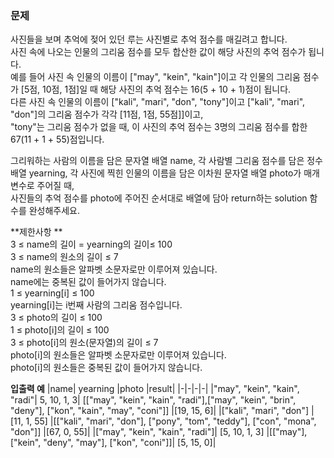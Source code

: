 ### 문제

사진들을 보며 추억에 젖어 있던 루는 사진별로 추억 점수를 매길려고 합니다.    
사진 속에 나오는 인물의 그리움 점수를 모두 합산한 값이 해당 사진의 추억 점수가 됩니다.   
예를 들어 사진 속 인물의 이름이 ["may", "kein", "kain"]이고 각 인물의 그리움 점수가 [5점, 10점, 1점]일 때 해당 사진의 추억 점수는 16(5 + 10 + 1)점이 됩니다.    
다른 사진 속 인물의 이름이 ["kali", "mari", "don", "tony"]이고 ["kali", "mari", "don"]의 그리움 점수가 각각 [11점, 1점, 55점]]이고,    
"tony"는 그리움 점수가 없을 때, 이 사진의 추억 점수는 3명의 그리움 점수를 합한 67(11 + 1 + 55)점입니다.   

그리워하는 사람의 이름을 담은 문자열 배열 name, 각 사람별 그리움 점수를 담은 정수 배열 yearning, 각 사진에 찍힌 인물의 이름을 담은 이차원 문자열 배열 photo가 매개변수로 주어질 때,     
사진들의 추억 점수를 photo에 주어진 순서대로 배열에 담아 return하는 solution 함수를 완성해주세요.   
  
**제한사항  **  
3 ≤ name의 길이 = yearning의 길이≤ 100   
3 ≤ name의 원소의 길이 ≤ 7   
name의 원소들은 알파벳 소문자로만 이루어져 있습니다.   
name에는 중복된 값이 들어가지 않습니다.   
1 ≤ yearning[i] ≤ 100   
yearning[i]는 i번째 사람의 그리움 점수입니다.   
3 ≤ photo의 길이 ≤ 100   
1 ≤ photo[i]의 길이 ≤ 100   
3 ≤ photo[i]의 원소(문자열)의 길이 ≤ 7   
photo[i]의 원소들은 알파벳 소문자로만 이루어져 있습니다.   
photo[i]의 원소들은 중복된 값이 들어가지 않습니다.   


**입출력 예**
|name|	yearning	|photo	|result|
|-|-|-|-|
|"may", "kein", "kain", "radi"|	5, 10, 1, 3|	[["may", "kein", "kain", "radi"],["may", "kein", "brin", "deny"], ["kon", "kain", "may", "coni"]]	|[19, 15, 6]|
|["kali", "mari", "don"]	|[11, 1, 55]	|[["kali", "mari", "don"], ["pony", "tom", "teddy"], ["con", "mona", "don"]]	|[67, 0, 55]|
|["may", "kein", "kain", "radi"]|	[5, 10, 1, 3]	|[["may"],["kein", "deny", "may"], ["kon", "coni"]]|	[5, 15, 0]|
